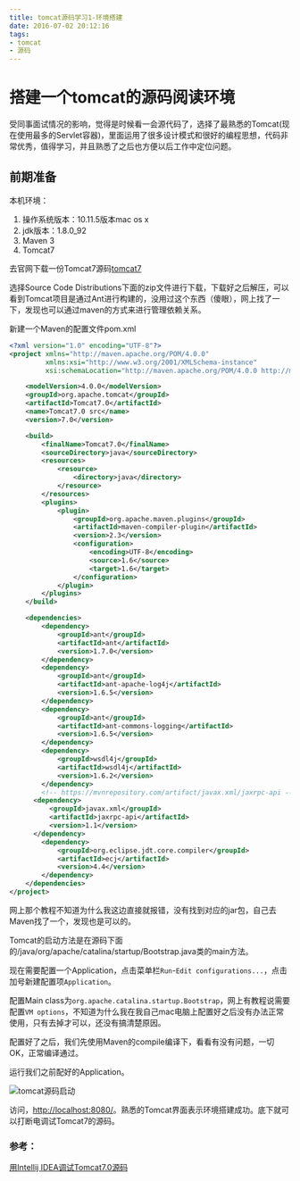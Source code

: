 ```yaml
---
title: tomcat源码学习1-环境搭建
date: 2016-07-02 20:12:16
tags:
- tomcat
- 源码
---
```


# 搭建一个tomcat的源码阅读环境

受同事面试情况的影响，觉得是时候看一会源代码了，选择了最熟悉的Tomcat(现在使用最多的Servlet容器)，里面运用了很多设计模式和很好的编程思想，代码非常优秀，值得学习，并且熟悉了之后也方便以后工作中定位问题。

<!--more-->

## 前期准备

本机环境：

1. 操作系统版本：10.11.5版本mac os x
2. jdk版本：1.8.0_92
3. Maven 3
4. Tomcat7

去官网下载一份Tomcat7源码[tomcat7](https://tomcat.apache.org/download-70.cgi)

选择Source Code Distributions下面的zip文件进行下载，下载好之后解压，可以看到Tomcat项目是通过Ant进行构建的，没用过这个东西（傻眼），网上找了一下，发现也可以通过maven的方式来进行管理依赖关系。

新建一个Maven的配置文件pom.xml

```xml
<?xml version="1.0" encoding="UTF-8"?>
<project xmlns="http://maven.apache.org/POM/4.0.0"
         xmlns:xsi="http://www.w3.org/2001/XMLSchema-instance"
         xsi:schemaLocation="http://maven.apache.org/POM/4.0.0 http://maven.apache.org/xsd/maven-4.0.0.xsd">

    <modelVersion>4.0.0</modelVersion>
    <groupId>org.apache.tomcat</groupId>
    <artifactId>Tomcat7.0</artifactId>
    <name>Tomcat7.0 src</name>
    <version>7.0</version>

    <build>
        <finalName>Tomcat7.0</finalName>
        <sourceDirectory>java</sourceDirectory>
        <resources>
            <resource>
                <directory>java</directory>
            </resource>
        </resources>
        <plugins>
            <plugin>
                <groupId>org.apache.maven.plugins</groupId>
                <artifactId>maven-compiler-plugin</artifactId>
                <version>2.3</version>
                <configuration>
                    <encoding>UTF-8</encoding>
                    <source>1.6</source>
                    <target>1.6</target>
                </configuration>
            </plugin>
        </plugins>
    </build>

    <dependencies>
        <dependency>
            <groupId>ant</groupId>
            <artifactId>ant</artifactId>
            <version>1.7.0</version>
        </dependency>
        <dependency>
            <groupId>ant</groupId>
            <artifactId>ant-apache-log4j</artifactId>
            <version>1.6.5</version>
        </dependency>
        <dependency>
            <groupId>ant</groupId>
            <artifactId>ant-commons-logging</artifactId>
            <version>1.6.5</version>
        </dependency>
        <dependency>
            <groupId>wsdl4j</groupId>
            <artifactId>wsdl4j</artifactId>
            <version>1.6.2</version>
        </dependency>
        <!-- https://mvnrepository.com/artifact/javax.xml/jaxrpc-api -->
      <dependency>
          <groupId>javax.xml</groupId>
          <artifactId>jaxrpc-api</artifactId>
          <version>1.1</version>
      </dependency>
        <dependency>
            <groupId>org.eclipse.jdt.core.compiler</groupId>
            <artifactId>ecj</artifactId>
            <version>4.4</version>
        </dependency>
    </dependencies>
</project>
```

网上那个教程不知道为什么我这边直接就报错，没有找到对应的jar包，自己去Maven找了一个，发现也是可以的。

Tomcat的启动方法是在源码下面的/java/org/apache/catalina/startup/Bootstrap.java类的main方法。

现在需要配置一个Application，点击菜单栏`Run`-`Edit configurations...`，点击加号新建配置项`Application`。

配置Main class为`org.apache.catalina.startup.Bootstrap`，网上有教程说需要配置`VM options`，不知道为什么我在我自己mac电脑上配置好之后没有办法正常使用，只有去掉才可以，还没有搞清楚原因。



配置好了之后，我们先使用Maven的compile编译下，看看有没有问题，一切OK，正常编译通过。

运行我们之前配好的Application。

![tomcat源码启动](http://upload-images.jianshu.io/upload_images/1013655-0e9249eb7dc61195.png?imageMogr2/auto-orient/strip%7CimageView2/2/w/1240)

访问，[http://localhost:8080/](http://localhost:8080/)。熟悉的Tomcat界面表示环境搭建成功。底下就可以打断电调试Tomcat7的源码。



### 参考：

[用Intellij IDEA调试Tomcat7.0源码](http://www.jianshu.com/p/9e3f99f2d5bb)

